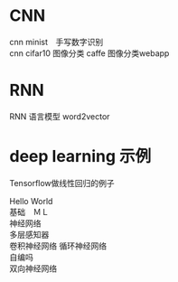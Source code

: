 
# CNN
cnn minist　手写数字识别   
cnn cifar10 图像分类
caffe 图像分类webapp

  
    
# RNN 
  RNN 语言模型
  word2vector
  
# deep learning 示例
   Tensorflow做线性回归的例子   
   
   Hello World    
   基础　ＭＬ  
   神经网络  
       多层感知器　　　  
       卷积神经网络
       循环神经网络　　　  
       自编吗   
       双向神经网络   
 
